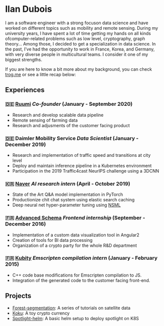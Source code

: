 # Ilan Dubois

I am a software engineer with a strong focuson data science and have worked on different topics such as mobility and remote sensing. During my university years,  I have spent a lot of time getting my hands on all kinds ofcomputer-related problems such as low level, cryptography, graph theory... Among those, I decided to get a specialization in data science. In the past, I’ve had the opportunity to work in France, Korea, and Germany, with very diverse people in multicultural teams. I consider it one of my biggest strengths.

If you are here to know a bit more about my background, you can check [trog.me](https://trog.me) or see a little recap below:

## Experiences

### :de: [Ruumi](https://ruumi.io/) *Co-founder* (January - September 2020)
* Research and develop scalable data pipeline
* Remote sensing of farming data
* Research and adjusments of the customer facing product

### :de: Daimler Mobility Service *Data Scientist* (January - December 2019)
* Research and implementation of traffic speed and transitions at city level
* Deploy and maintain inference pipeline in a Kubernetes environment
* Participation in the 2019 Traffic4cast NeurIPS challenge using a 3DCNN

### :kr: [Naver](https://clova.ai/en/research/research-areas.html) *AI research intern* (April - October 2019)
* State of the Art Q&A model implementation in PyTorch
* Productionize chit chat system using elastic search caching
* Deep neural net hyper-parameter tuning using [NSML](https://ai.nsml.navercorp.com/intro)

### :fr: [Advanced Schema](https://www.advanced-schema.com/home) *Frontend internship* (September - December 2016)
* Implementation of a custom data visualization tool in Angular2
* Creation of tools for BI data processing
* Organization of a crypto party for the whole R&D department

### :fr: [Kubity](https://pro.kubity.com/) *Emscripten compilation intern* (January - February 2015)
* C++ code base modifications for Emscripten compilation to JS.
* Integration of the generated code to the customer facing front-end.

## Projects
* [Forest-segmentation](https://github.com/trog-levrai/forest-segmentation): A series of tutorials on satellite data
* [Koku](https://github.com/trog-levrai/koku): A toy crypto currency
* [Spotlight-helm](https://github.com/trog-levrai/spotlight-helm): A basic helm setup to deploy spotlight on K8S
